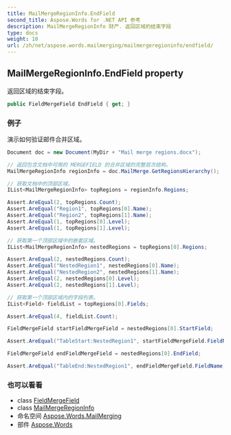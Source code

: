 ```yaml
---
title: MailMergeRegionInfo.EndField
second_title: Aspose.Words for .NET API 参考
description: MailMergeRegionInfo 财产. 返回区域的结束字段
type: docs
weight: 10
url: /zh/net/aspose.words.mailmerging/mailmergeregioninfo/endfield/
---
```

## MailMergeRegionInfo.EndField property

返回区域的结束字段。

```csharp
public FieldMergeField EndField { get; }
```

### 例子

演示如何验证邮件合并区域。

```csharp
Document doc = new Document(MyDir + "Mail merge regions.docx");

// 返回包含文档中可用的 MERGEFIELD 的合并区域的完整层次结构。
MailMergeRegionInfo regionInfo = doc.MailMerge.GetRegionsHierarchy();

// 获取文档中的顶部区域。
IList<MailMergeRegionInfo> topRegions = regionInfo.Regions;

Assert.AreEqual(2, topRegions.Count);
Assert.AreEqual("Region1", topRegions[0].Name);
Assert.AreEqual("Region2", topRegions[1].Name);
Assert.AreEqual(1, topRegions[0].Level);
Assert.AreEqual(1, topRegions[1].Level);

// 获取第一个顶部区域中的嵌套区域。
IList<MailMergeRegionInfo> nestedRegions = topRegions[0].Regions;

Assert.AreEqual(2, nestedRegions.Count);
Assert.AreEqual("NestedRegion1", nestedRegions[0].Name);
Assert.AreEqual("NestedRegion2", nestedRegions[1].Name);
Assert.AreEqual(2, nestedRegions[0].Level);
Assert.AreEqual(2, nestedRegions[1].Level);

// 获取第一个顶部区域内的字段列表。
IList<Field> fieldList = topRegions[0].Fields;

Assert.AreEqual(4, fieldList.Count);

FieldMergeField startFieldMergeField = nestedRegions[0].StartField;

Assert.AreEqual("TableStart:NestedRegion1", startFieldMergeField.FieldName);

FieldMergeField endFieldMergeField = nestedRegions[0].EndField;

Assert.AreEqual("TableEnd:NestedRegion1", endFieldMergeField.FieldName);
```

### 也可以看看

* class [FieldMergeField](../../../aspose.words.fields/fieldmergefield/)
* class [MailMergeRegionInfo](../)
* 命名空间 [Aspose.Words.MailMerging](../../mailmergeregioninfo/)
* 部件 [Aspose.Words](../../../)


